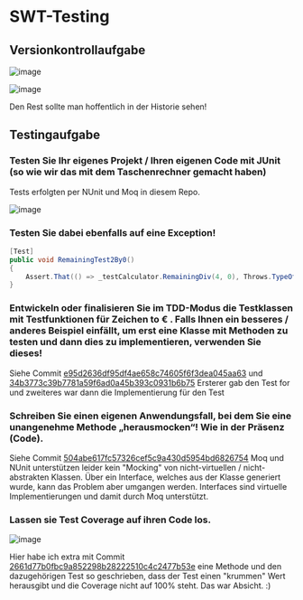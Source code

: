 # SWT-Testing

## Versionkontrollaufgabe

![image](https://github.com/ravor-org/SWT-Testing/assets/10080228/4e44eff9-6acc-42ca-8c4a-c5875af3f77d)

![image](https://github.com/ravor-org/SWT-Testing/assets/10080228/5a30607e-c246-4a99-b2ce-360aefa21af0)

Den Rest sollte man hoffentlich in der Historie sehen!

## Testingaufgabe

### Testen Sie Ihr eigenes Projekt / Ihren eigenen Code mit JUnit (so wie wir das mit dem Taschenrechner gemacht haben)
Tests erfolgten per NUnit und Moq in diesem Repo.

![image](https://github.com/ravor-org/SWT-Testing/assets/10080228/35edfeb1-4f3f-44b3-9f60-b06100ad2c8b)


### Testen Sie dabei ebenfalls auf eine Exception!
```csharp
[Test]
public void RemainingTest2By0()
{
    Assert.That(() => _testCalculator.RemainingDiv(4, 0), Throws.TypeOf<DivideByZeroException>());
}
```

### Entwickeln oder finalisieren Sie im TDD-Modus die Testklassen mit Testfunktionen für Zeichen to € . Falls Ihnen ein besseres / anderes Beispiel einfällt, um erst eine Klasse mit Methoden zu testen und dann dies zu implementieren, verwenden Sie dieses!
Siehe Commit [e95d2636df95df4ae658c74605f6f3dea045aa63](https://github.com/ravor-org/SWT-Testing/commit/e95d2636df95df4ae658c74605f6f3dea045aa63) und [34b3773c39b7781a59f6ad0a45b393c0931b6b75](https://github.com/ravor-org/SWT-Testing/commit/34b3773c39b7781a59f6ad0a45b393c0931b6b75)
Ersterer gab den Test for und zweiteres war dann die Implementierung für den Test

### Schreiben Sie einen eigenen Anwendungsfall, bei dem Sie eine unangenehme Methode „herausmocken“! Wie in der Präsenz (Code).
Siehe Commit [504abe617fc57326cef5c9a430d5954bd6826754](https://github.com/ravor-org/SWT-Testing/commit/504abe617fc57326cef5c9a430d5954bd6826754)
Moq und NUnit unterstützen leider kein "Mocking" von nicht-virtuellen / nicht-abstrakten Klassen. Über ein Interface, welches aus der Klasse generiert wurde, kann das Problem aber umgangen werden. Interfaces sind virtuelle Implementierungen und damit durch Moq unterstützt.

### Lassen sie Test Coverage auf ihren Code los.

![image](https://github.com/ravor-org/SWT-Testing/assets/10080228/83a36ffe-5598-47ba-b748-15bf8176d5ba)

Hier habe ich extra mit Commit [2661d77b0fbc9a852298b28222510c4c2477b53e](https://github.com/ravor-org/SWT-Testing/commit/2661d77b0fbc9a852298b28222510c4c2477b53e) eine Methode und den dazugehörigen Test so geschrieben, dass der Test einen "krummen" Wert herausgibt und die Coverage nicht auf 100% steht. Das war Absicht. :)

